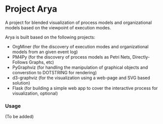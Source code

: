 # Project Arya
A project for blended visualization of process models and organizational models based on the viewpoint of execution modes.

Arya is built based on the following projects:

* OrgMiner (for the discovery of execution modes and organizational models from an given event log)
* PM4Py (for the discovery of process models as Petri Nets, Directly-Follows Graphs, etc)
* PyGraphviz (for handling the manipulation of graphical objects and converstion to DOTSTRING for rendering)
* d3-graphviz (for the visualization using a web-page and SVG based solution)
* Flask (for building a simple web app to cover the interactive process for visualization, optional)

### Usage
(To be added)
